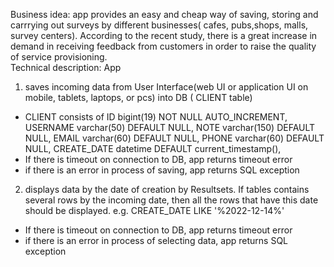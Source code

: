 Business idea: app provides an easy and cheap way of saving, storing and carrrying out surveys by different businesses( cafes, pubs,shops, malls, survey centers).
According to the recent study, there is a great increase in demand in receiving feedback from customers in order to raise the quality of service provisioning.  
Technical description:
App
1. saves incoming data from User Interface(web UI or application UI on mobile, tablets, laptops, or pcs)  into DB ( CLIENT table)
- CLIENT consists of
  ID bigint(19) NOT NULL AUTO_INCREMENT,
  USERNAME varchar(50) DEFAULT NULL,
  NOTE varchar(150) DEFAULT NULL,
  EMAIL varchar(60) DEFAULT NULL,
  PHONE varchar(60) DEFAULT NULL,
  CREATE_DATE datetime DEFAULT current_timestamp(),
- If there is timeout on connection to DB, app returns timeout error
- if there is an error in process of saving, app returns SQL exception
2. displays data by the date of creation by Resultsets. If tables contains several rows by the incoming date, then all the rows that have this date should be displayed.
   e.g. CREATE_DATE LIKE '%2022-12-14%'
- If there is timeout on connection to DB, app returns timeout error
- if there is an error in process of selecting data, app returns SQL exception